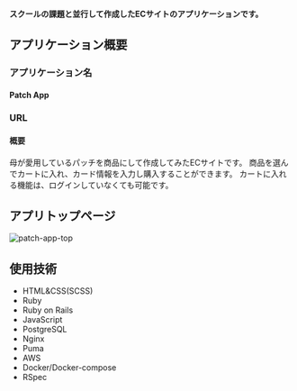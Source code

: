 #### スクールの課題と並行して作成したECサイトのアプリケーションです。

## アプリケーション概要

### アプリケーション名
#### Patch App

### URL


#### 概要
母が愛用しているパッチを商品にして作成してみたECサイトです。
商品を選んでカートに入れ、カード情報を入力し購入することができます。
カートに入れる機能は、ログインしていなくても可能です。

## アプリトップページ
![patch-app-top](https://user-images.githubusercontent.com/71312197/112713978-708b5300-8f1b-11eb-831d-b289ab81dd4d.png)


## 使用技術

* HTML&CSS(SCSS)
* Ruby
* Ruby on Rails
* JavaScript
* PostgreSQL
* Nginx
* Puma
* AWS
* Docker/Docker-compose
* RSpec



